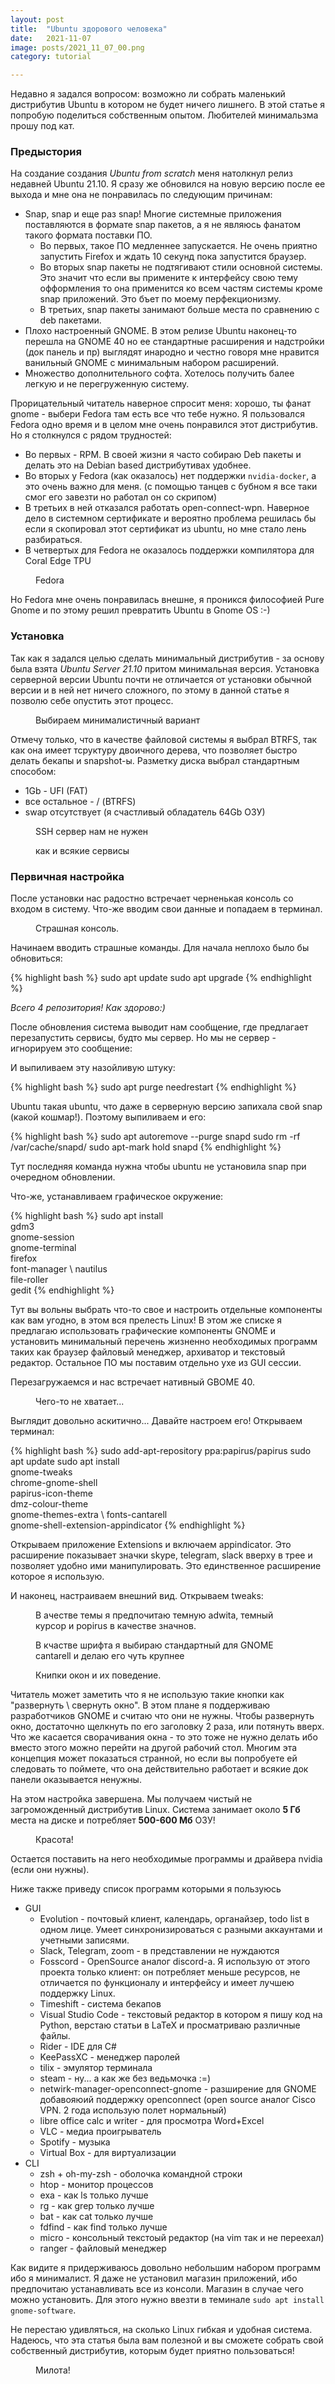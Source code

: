 ```yaml
---
layout: post
title:  "Ubuntu здорового человека"
date:   2021-11-07
image: posts/2021_11_07_00.png
category: tutorial

---
```


<p class="intro"><span class="dropcap">Н</span>едавно я задался вопросом: возможно ли собрать маленький дистрибутив Ubuntu в котором не будет ничего лишнего. В этой статье я попробую поделиться собственным опытом. Любителей минимальзма прошу под кат.</p>

### Предыстория

На создание создания *Ubuntu from scratch* меня натолкнул релиз недавней Ubuntu 21.10. Я сразу же обновился на новую версию после ее выхода и мне она не понравилась по следующим причинам:
- Snap, snap и еще раз snap! Многие системные приложения поставляются в формате snap пакетов, а я не являюсь фанатом такого формата поставки ПО. 
    - Во первых, такое ПО медленнее запускается. Не очень приятно запустить Firefox и ждать 10 секунд пока запустится браузер. 
    - Во вторых snap пакеты не подтягивают стили основной системы. Это значит что если вы примените к интерфейсу свою тему офформления то она применится ко всем частям системы кроме snap приложений. Это бъет по моему перфекционизму.
    - В третьих, snap пакеты занимают больше места по сравнению с deb пакетами.
- Плохо настроенный GNOME. В этом релизе Ubuntu наконец-то перешла на GNOME 40 но ее стандартные расширения и надстройки (док панель и пр) выглядят инародно и честно говоря мне нравится ванильный GNOME с минимальным набором расширений.
- Множество дополнительного софта. Хотелось получить балее легкую и не перегруженную систему.

Прорицательный читатель наверное спросит меня: хорошо, ты фанат gnome - выбери Fedora там есть все что тебе нужно. Я пользовался Fedora одно время и в целом мне очень понравился этот дистрибутив. Но я столкнулся с рядом трудностей:
- Во первых - RPM. В своей жизни я часто собираю Deb пакеты и делать это на Debian based дистрибутивах удобнее.
- Во вторых у Fedora (как оказалось) нет поддержки `nvidia-docker`, а это очень важно для меня. (с помощью танцев с бубном я все таки смог его завезти но работал он со скрипом)
- В третьих в ней отказался работать open-connect-wpn. Наверное дело в системном сертификате и вероятно проблема решилась бы если я скопировал этот сертификат из ubuntu, но мне стало лень разбираться.
- В четвертых для Fedora не оказалось поддержки компилятора для Coral Edge TPU

<figure>
    <img src="{{ '/assets/img/posts/2021_11_07_01.webp' | prepend: site.baseurl }}" alt=""> 
    <figcaption>Fedora</figcaption>
</figure>

Но Fedora мне очень понравилась внешне, я проникся философией Pure Gnome и по этому решил превратить Ubuntu в Gnome OS :-) 

### Установка

Так как я задался целью сделать минимальный дистрибутив - за основу была взята _Ubuntu Server 21.10_ притом минимальная версия. Установка серверной версии Ubuntu почти не отличается от установки обычной версии и в ней нет ничего сложного, по этому в данной статье я позволю себе опустить этот процесс.

<figure>
    <img src="{{ '/assets/img/posts/2021_11_07_02.png' | prepend: site.baseurl }}" alt=""> 
    <figcaption>Выбираем минималистичный вариант</figcaption>
</figure>

Отмечу только, что в качестве файловой системы я выбрал BTRFS, так как она имеет тсруктуру двоичного дерева, что позволяет быстро делать бекапы и snapshot-ы. Разметку диска выбрал стандартным способом:
- 1Gb - UFI (FAT)
- все остальное - / (BTRFS)
- swap отсутствует (я счастливый обладатель 64Gb ОЗУ)

<figure>
    <img src="{{ '/assets/img/posts/2021_11_07_03.png' | prepend: site.baseurl }}" alt=""> 
    <figcaption>SSH сервер нам не нужен</figcaption>
</figure>

<figure>
    <img src="{{ '/assets/img/posts/2021_11_07_04.png' | prepend: site.baseurl }}" alt=""> 
    <figcaption>как и всякие сервисы</figcaption>
</figure>

### Первичная настройка

После установки нас радостно встречает черненькая консоль со входом в систему. Что-же вводим свои данные и попадаем в терминал.

<figure>
    <img src="{{ '/assets/img/posts/2021_11_07_04.png' | prepend: site.baseurl }}" alt=""> 
    <figcaption>Страшная консоль.</figcaption>
</figure>

Начинаем вводить страшные команды. Для начала неплохо было бы обновиться:

{% highlight bash %}
sudo apt update
sudo apt upgrade
{% endhighlight %}

*Всего 4 репозитория! Как здорово:)*

После обновления система выводит нам сообщение, где предлагает перезапустить сервисы, будто мы сервер. Но мы не сервер - игнорируем это сообщение: 

И выпиливаем эту назойливую штуку:

{% highlight bash %}
sudo apt purge needrestart
{% endhighlight %}

Ubuntu такая ubuntu, что даже в серверную версию запихала свой snap (какой кошмар!). Поэтому выпиливаем и его:

{% highlight bash %}
sudo apt autoremove --purge snapd
sudo rm -rf /var/cache/snapd/
sudo apt-mark hold snapd
{% endhighlight %}


Тут последняя команда нужна чтобы ubuntu не установила snap при очередном обновлении.

Что-жe, устанавливаем графическое окружение:

{% highlight bash %}
sudo apt install \
    gdm3 \
    gnome-session \
    gnome-terminal \
    firefox \
    font-manager \ 
    nautilus \
    file-roller \
    gedit
{% endhighlight %}

Тут вы вольны выбрать что-то свое и настроить отдельные компоненты как вам угодно, в этом вся прелесть Linux! В этом же списке я предлагаю использовать графические компоненты GNOME и установить минимальный перечень жизненно необходимых программ таких как браузер файловый менеджер, архиватор и текстовый редактор. Остальное ПО мы поставим отдельно ухе из GUI сессии.

Перезагружаемся и нас встречает нативный GBOME 40.

<figure>
    <img src="{{ '/assets/img/posts/2021_11_07_06.png' | prepend: site.baseurl }}" alt=""> 
    <figcaption>Чего-то не хватает...</figcaption>
</figure>


Выглядит довольно аскитично... Давайте настроем его! Открываем терминал:

{% highlight bash %}
sudo add-apt-repository ppa:papirus/papirus
sudo apt update
sudo apt install \
    gnome-tweaks \
    chrome-gnome-shell \
    papirus-icon-theme \
    dmz-colour-theme \
    gnome-themes-extra \ 
    fonts-cantarell \
    gnome-shell-extension-appindicator
{% endhighlight %}

Открываем приложение Extensions и включаем appindicator. Это расширение показывает значки skype, telegram, slack вверху в трее и позволяет удобно ими манипулировать. Это единственное расширение которое я использую.

И наконец, настраиваем внешний вид. Открываем tweaks:

<figure>
    <img src="{{ '/assets/img/posts/2021_11_07_07.png' | prepend: site.baseurl }}" alt=""> 
    <figcaption>В ачестве темы я предпочитаю темную adwita, темный курсор и popirus в качестве значнов.</figcaption>
</figure>

<figure>
    <img src="{{ '/assets/img/posts/2021_11_07_08.png' | prepend: site.baseurl }}" alt=""> 
    <figcaption>В кчастве шрифта я выбираю стандартный для GNOME cantarell и делаю его чуть крупнее</figcaption>
</figure>

<figure>
    <img src="{{ '/assets/img/posts/2021_11_07_09.png' | prepend: site.baseurl }}" alt=""> 
    <figcaption>Книпки окон и их поведение.</figcaption>
</figure>

Читатель может заметить что я не использую такие кнопки как "развернуть \ свернуть окно". В этом плане я поддерживаю разработчиков GNOME и считаю что они не нужны. Чтобы развернуть окно, достаточно щелкнуть по его заголовку 2 раза, или потянуть вверх. Что же касается сворачивания окна - то это тоже не нужно делать ибо вместо этого можно перейти на другой рабочий стол. Многим эта концепция может показаться странной, но если вы попробуете ей следовать то поймете, что она действительно работает и всякие док панели оказывается ненужны.

На этом настройка завершена. Мы получаем чистый не загроможденный дистрибутив Linux. Система занимает около **5 Гб** места на диске и потребляет **500-600 Мб** ОЗУ!

<figure>
    <img src="{{ '/assets/img/posts/2021_11_07_10.png' | prepend: site.baseurl }}" alt=""> 
    <figcaption>Красота!</figcaption>
</figure>

Остается поставить на него необходимые программы и драйвера nvidia (если они нужны).

Ниже также приведу список программ которыми я пользуюсь
- GUI
  - Evolution - почтовый клиент, календарь, органайзер, todo list в одном лице. Умеет синхронизироваться с разными аккаунтами и учетными записями.
  - Slack, Telegram, zoom - в представлении не нуждаются
  - Fosscord - OpenSource аналог discord-а. Я использую от этого проекта только клиент: он потребляет меньше ресурсов, не отличается по функционалу и интерфейсу и имеет лучшею поддержку Linux.
  - Timeshift - система бекапов
  - Visual Studio Code - текстовый редактор в котором я пишу код на Python, верстаю статьи в LaTeX и просматриваю различные файлы.
  - Rider - IDE для C#
  - KeePassXC - менеджер паролей
  - tilix - эмулятор терминала
  - steam - ну... а как же без ведьмочка :=)
  - netwirk-manager-openconnect-gnome - разширение для GNOME добавояюий поддержку openconnect (open source аналог Cisco VPN. 2 года использую полет нормальный)
  - libre office calc и writer - для просмотра Word+Excel
  - VLC - медиа проигрыватель
  - Spotify - музыка 
  - Virtual Box - для виртуализации
- CLI
  - zsh + oh-my-zsh - оболочка командной строки
  - htop - монитор процессов
  - exa - как ls только лучше
  - rg - как grep только лучше
  - bat - как cat только лучше
  - fdfind - как find только лучше
  - micro - консольный текстоый редактор (на vim так и не переехал)
  - ranger - файловый менеджер



Как видите я придерживаюсь довольно небольшим набором программ ибо я минималист. Я даже не установил магазин приложений, ибо предпочитаю устанавливать все из консоли. Магазин в случае чего можно установить. Для этого нужно ввезти в теминале `sudo apt install gnome-software`.

Не перестаю удивляться, на сколько Linux гибкая и удобная система. Надеюсь, что эта статья была вам полезной и вы сможете собрать свой собственный дистрибутив, которым будет приятно пользоваться!

<figure>
    <img src="{{ '/assets/img/posts/2021_11_07_11.png' | prepend: site.baseurl }}" alt=""> 
    <figcaption>Милота!</figcaption>
</figure>
